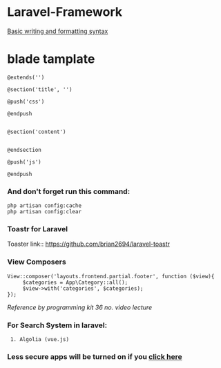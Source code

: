 # Laravel-Framework

[Basic writing and formatting syntax](https://docs.github.com/en/github/writing-on-github/getting-started-with-writing-and-formatting-on-github/basic-writing-and-formatting-syntax)

# blade tamplate
```
@extends('')

@section('title', '')

@push('css')

@endpush


@section('content')


@endsection

@push('js')

@endpush

```

### And don't forget run this command:
```
php artisan config:cache
php artisan config:clear
```

### Toastr for Laravel

Toaster link:: https://github.com/brian2694/laravel-toastr

### View Composers
```
View::composer('layouts.frontend.partial.footer', function ($view){
     $categories = App\Category::all();
     $view->with('categories', $categories);
});
``` 
*Reference by programming kit 36 no. video lecture*

### For Search System in laravel:
     1. Algolia (vue.js)

### Less secure apps will be turned on if you [click here](https://www.google.com/settings/security/lesssecureapps)

